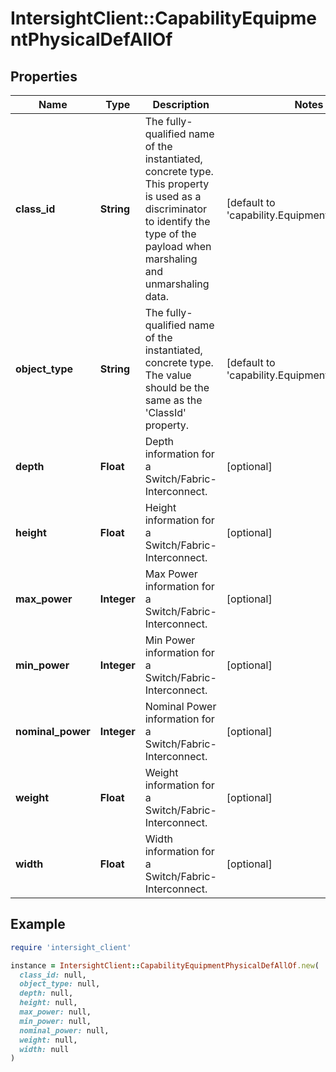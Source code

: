# IntersightClient::CapabilityEquipmentPhysicalDefAllOf

## Properties

| Name | Type | Description | Notes |
| ---- | ---- | ----------- | ----- |
| **class_id** | **String** | The fully-qualified name of the instantiated, concrete type. This property is used as a discriminator to identify the type of the payload when marshaling and unmarshaling data. | [default to &#39;capability.EquipmentPhysicalDef&#39;] |
| **object_type** | **String** | The fully-qualified name of the instantiated, concrete type. The value should be the same as the &#39;ClassId&#39; property. | [default to &#39;capability.EquipmentPhysicalDef&#39;] |
| **depth** | **Float** | Depth information for a Switch/Fabric-Interconnect. | [optional] |
| **height** | **Float** | Height information for a Switch/Fabric-Interconnect. | [optional] |
| **max_power** | **Integer** | Max Power information for a Switch/Fabric-Interconnect. | [optional] |
| **min_power** | **Integer** | Min Power information for a Switch/Fabric-Interconnect. | [optional] |
| **nominal_power** | **Integer** | Nominal Power information for a Switch/Fabric-Interconnect. | [optional] |
| **weight** | **Float** | Weight information for a Switch/Fabric-Interconnect. | [optional] |
| **width** | **Float** | Width information for a Switch/Fabric-Interconnect. | [optional] |

## Example

```ruby
require 'intersight_client'

instance = IntersightClient::CapabilityEquipmentPhysicalDefAllOf.new(
  class_id: null,
  object_type: null,
  depth: null,
  height: null,
  max_power: null,
  min_power: null,
  nominal_power: null,
  weight: null,
  width: null
)
```

